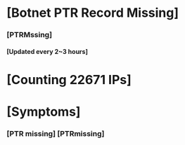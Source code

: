 # [Botnet PTR Record Missing]
### [PTRMssing]
#### [Updated every 2~3 hours]

# [Counting 22671 IPs]

# [Symptoms] 
###   [PTR missing] [PTRmissing]
